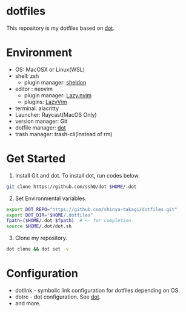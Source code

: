 # dotfiles

This repository is my dotfiles based on [dot](https://github.com/ssh0/dot).


# Environment

- OS: MacOSX or Linux(WSL)
- shell: zsh
  - plugin manager: [sheldon](https://github.com/rossmacarthur/sheldon.git)
- editor : neovim
  - plugin manager: [Lazy.nvim](https://github.com/folke/lazy.nvim.git)
  - plugins: [LazyVim](https://github.com/LazyVim/LazyVim.git)
- terminal: alacritty
- Launcher: Raycast(MacOS Only)
- version manager: Git
- dotfile manager: [dot](https://github.com/ssh0/dot)
- trash manager: trash-cli(Instead of rm)


# Get Started

1. Install Git and dot. To install dot, run codes below.

```bash
git clone https://github.com/ssh0/dot $HOME/.dot
```

2. Set Environmental variables.
```bash
export DOT_REPO="https://github.com/shinya-takagi/dotfiles.git"
export DOT_DIR="$HOME/.dotfiles"
fpath=($HOME/.dot $fpath)  # <- for completion
source $HOME/.dot/dot.sh

```

3. Clone my repository.
```bash
dot clone && dot set -v
```


# Configuration

- dotlink - symbolic link configuration for dotfiles depending on OS.
- dotrc - dot configuration. See [dot](https://github.com/ssh0/dot).
- and more.
